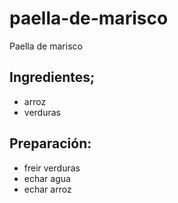 # paella-de-marisco
Paella de marisco

## Ingredientes;
- arroz
- verduras


## Preparación:
- freir verduras
- echar agua
- echar arroz
